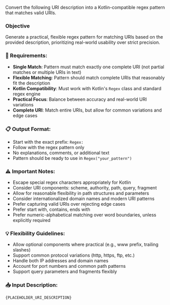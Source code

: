 Convert the following URI description into a Kotlin-compatible regex pattern that matches valid URIs.

### Objective
Generate a practical, flexible regex pattern for matching URIs based on the provided description, prioritizing real-world usability over strict precision.

### 🔧 Requirements:
* **Single Match**: Pattern must match exactly one complete URI (not partial matches or multiple URIs in text)
* **Flexible Matching**: Pattern should match complete URIs that reasonably fit the description
* **Kotlin Compatibility**: Must work with Kotlin's `Regex` class and standard regex engine
* **Practical Focus**: Balance between accuracy and real-world URI variations
* **Complete URI**: Match entire URIs, but allow for common variations and edge cases

### 📋 Output Format:
* Start with the exact prefix: `Regex: `
* Follow with the regex pattern only
* No explanations, comments, or additional text
* Pattern should be ready to use in `Regex("your_pattern")`

### ⚠️ Important Notes:
* Escape special regex characters appropriately for Kotlin
* Consider URI components: scheme, authority, path, query, fragment
* Allow for reasonable flexibility in path structures and parameters
* Consider internationalized domain names and modern URI patterns
* Prefer capturing valid URIs over rejecting edge cases
* Prefer start with, contains, ends with
* Prefer numeric-alphabetical matching over word boundaries, unless explicitly required

### 💡 Flexibility Guidelines:
* Allow optional components where practical (e.g., www prefix, trailing slashes)
* Support common protocol variations (http, https, ftp, etc.)
* Handle both IP addresses and domain names
* Account for port numbers and common path patterns
* Support query parameters and fragments flexibly

### 📥 Input Description:

```text
{PLACEHOLDER_URI_DESCRIPTION}
```
